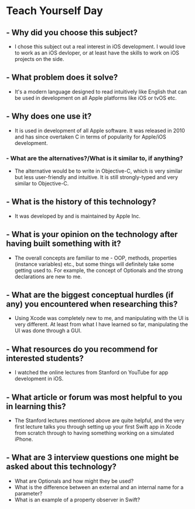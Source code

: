 # Teach Yourself Day
## - Why did you choose this subject?
- I chose this subject out a real interest in iOS development. I would love to work as an iOS devloper, or at least have the skills to work on iOS projects on the side.
## - What problem does it solve?
- It's a modern language designed to read intuitively like English that can be used in development on all Apple platforms like iOS or tvOS etc.
## - Why does one use it?
- It is used in development of all Apple software. It was released in 2010 and has since overtaken C in terms of popularity for Apple/iOS development.
### - What are the alternatives?/What is it similar to, if anything?
- The alternative would be to write in Objective-C, which is very similar but less user-friendly and intuitive. It is still strongly-typed and very similar to Objective-C.
## - What is the history of this technology?
- It was developed by and is maintained by Apple Inc.
## - What is your opinion on the technology after having built something with it?
- The overall concepts are familiar to me - OOP, methods, properties (instance variables) etc., but some things will definitely take some getting used to. For example, the concept of Optionals and the strong declarations are new to me.
## - What are the biggest conceptual hurdles (if any) you encountered when researching this?
- Using Xcode was completely new to me, and manipulating with the UI is very different. At least from what I have learned so far, manipulating the UI was done through a GUI.
## - What resources do you recommend for interested students?
- I watched the online lectures from Stanford on YouTube for app development in iOS.
## - What article or forum was most helpful to you in learning this?
- The Stanford lectures mentioned above are quite helpful, and the very first lecture talks you through setting up your first Swift app in Xcode from scratch through to having something working on a simulated iPhone.
## - What are 3 interview questions one might be asked about this technology?
- What are Optionals and how might they be used?
- What is the difference between an external and an internal name for a parameter?
- What is an example of a property observer in Swift?

